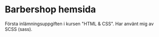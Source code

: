 # Barbershop hemsida

Första inlämningsuppgiften i kursen "HTML & CSS". Har använt mig av SCSS (sass).
